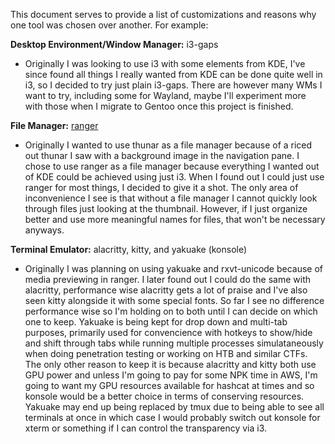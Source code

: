 This document serves to provide a list of customizations and reasons why one tool was chosen over another.
For example: 

**Desktop Environment/Window Manager:** i3-gaps
  - Originally I was looking to use i3 with some elements from KDE, I've since found all things I really wanted from KDE can be done quite well in i3, so I decided to try just plain i3-gaps. There are however many WMs I want to try, including some for Wayland, maybe I'll experiment more with those when I migrate to Gentoo once this project is finished.

**File Manager:** [ranger](https://github.com/ranger/ranger)
  - Originally I wanted to use thunar as a file manager because of a riced out thunar I saw with a background image in the navigation pane. I chose to use ranger as a file manager because everything I wanted out of KDE could be achieved using just i3. When I found out I could just use ranger for most things, I decided to give it a shot. The only area of inconvenience I see is that without a file manager I cannot quickly look through files just looking at the thumbnail. However, if I just organize better and use more meaningful names for files, that won't be necessary anyways.

**Terminal Emulator:** alacritty, kitty, and yakuake (konsole)
  - Originally I was planning on using yakuake and rxvt-unicode because of media previewing in ranger. I later found out I could do the same with alacritty, performance wise alacritty gets a lot of praise and I've also seen kitty alongside it with some special fonts. So far I see no difference performance wise so I'm holding on to both until I can decide on which one to keep. Yakuake is being kept for drop down and multi-tab purposes, primarily used for convencience with hotkeys to show/hide and shift through tabs while running multiple processes simulataneously when doing penetration testing or working on HTB and similar CTFs. The only other reason to keep it is because alacritty and kitty both use GPU power and unless I'm going to pay for some NPK time in AWS, I'm going to want my GPU resources available for hashcat at times and so konsole would be a better choice in terms of conserving resources. Yakuake may end up being replaced by tmux due to being able to see all terminals at once in which case I would probably switch out konsole for xterm or something if I can control the transparency via i3.
